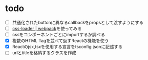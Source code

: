 # todo

- [ ] 共通化されたbuttonに異なるcallbackをpropsとして渡すようにする
- [ ] [css-loader | webpack](https://v4.webpack.js.org/loaders/css-loader/)を使ってみる
- [ ] cssをコンポーネントごとにimportするか調べる
- [x] 複数のHTML Tagを並べて返すReactの機能を使う
- [x] Reactのjsx,tsxを使用する宣言をtsconfig.jsonに記述する
- [ ] urlとtitleを格納するクラスを作成